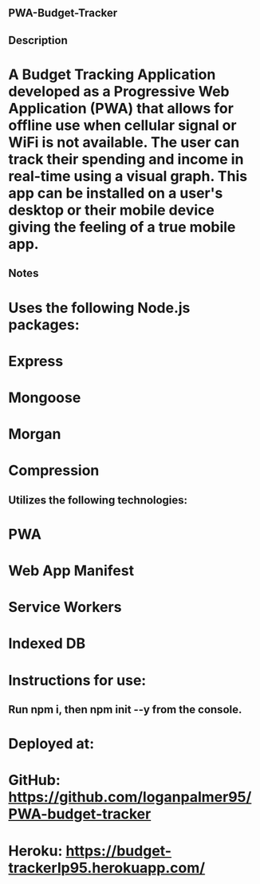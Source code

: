 ## PWA-Budget-Tracker

## Description
# A Budget Tracking Application developed as a Progressive Web Application (PWA) that allows for offline use when cellular signal or WiFi is not available. The user can track their spending and income in real-time using a visual graph. This app can be installed on a user's desktop or their mobile device giving the feeling of a true mobile app.

## Notes
# Uses the following Node.js packages:
# Express
# Mongoose
# Morgan
# Compression

## Utilizes the following technologies:
# PWA
# Web App Manifest
# Service Workers
# Indexed DB
# Instructions for use:

## Run npm i, then npm init --y from the console.
# Deployed at:
# GitHub: https://github.com/loganpalmer95/PWA-budget-tracker
# Heroku: https://budget-trackerlp95.herokuapp.com/